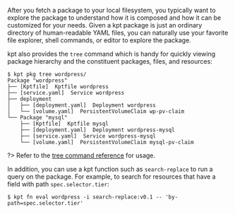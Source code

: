 After you fetch a package to your local filesystem, you typically want to
explore the package to understand how it is composed and how it can be
customized for your needs. Given a kpt package is just an ordinary directory of
human-readable YAML files, you can naturally use your favorite file explorer,
shell commands, or editor to explore the package.

kpt also provides the `tree` command which is handy for quickly viewing package
hierarchy and the constituent packages, files, and resources:

```shell
$ kpt pkg tree wordpress/
Package "wordpress"
├── [Kptfile]  Kptfile wordpress
├── [service.yaml]  Service wordpress
├── deployment
│   ├── [deployment.yaml]  Deployment wordpress
│   └── [volume.yaml]  PersistentVolumeClaim wp-pv-claim
└── Package "mysql"
    ├── [Kptfile]  Kptfile mysql
    ├── [deployment.yaml]  Deployment wordpress-mysql
    ├── [service.yaml]  Service wordpress-mysql
    └── [volume.yaml]  PersistentVolumeClaim mysql-pv-claim
```

?> Refer to the [tree command reference][tree-doc] for usage.

In addition, you can use a kpt function such as `search-replace` to run a query
on the package. For example, to search for resources that have a field with path
`spec.selector.tier`:

```shell
$ kpt fn eval wordpress -i search-replace:v0.1 -- 'by-path=spec.selector.tier'
```

[tree-doc]: /reference/cli/pkg/tree/
